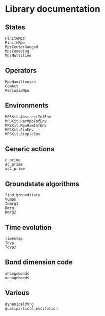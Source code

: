 # Library documentation

## States
```@docs
FiniteMps
FiniteMpo
MpsCenterGauged
MpsComoving
MpsMultiline
```

## Operators
```@docs
MpoHamiltonian
ComAct
PeriodicMpo
```

## Environments
```@docs
MPSKit.AbstractInfEnv
MPSKit.PerMpoInfEnv
MPSKit.MpoHamInfEnv
MPSKit.FinEnv
MPSKit.SimpleEnv
```

## Generic actions
```@docs
c_prime
ac_prime
ac2_prime
```

## Groundstate algorithms
```@docs
find_groundstate
Vumps
Idmrg1
Dmrg
Dmrg2
```

## Time evolution
```@docs
timestep
Tdvp
Tdvp2
```

## Bond dimension code
```@docs
changebonds
managebonds
```

## Various
```@docs
dynamicaldmrg
quasiparticle_excitation
```
